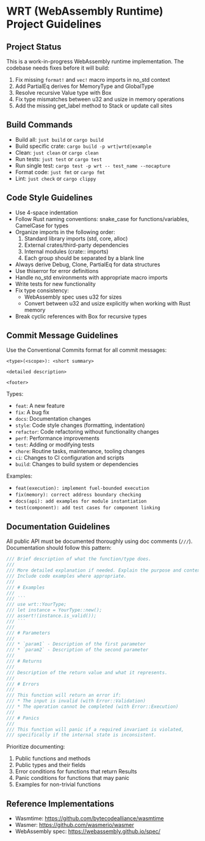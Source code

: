 # WRT (WebAssembly Runtime) Project Guidelines

## Project Status
This is a work-in-progress WebAssembly runtime implementation. The codebase needs fixes before it will build:
1. Fix missing `format!` and `vec!` macro imports in no_std context
2. Add PartialEq derives for MemoryType and GlobalType
3. Resolve recursive Value type with Box<T>
4. Fix type mismatches between u32 and usize in memory operations
5. Add the missing get_label method to Stack or update call sites

## Build Commands
- Build all: `just build` or `cargo build`
- Build specific crate: `cargo build -p wrt|wrtd|example`
- Clean: `just clean` or `cargo clean`
- Run tests: `just test` or `cargo test`
- Run single test: `cargo test -p wrt -- test_name --nocapture`
- Format code: `just fmt` or `cargo fmt`
- Lint: `just check` or `cargo clippy`

## Code Style Guidelines
- Use 4-space indentation
- Follow Rust naming conventions: snake_case for functions/variables, CamelCase for types
- Organize imports in the following order:
  1. Standard library imports (std, core, alloc)
  2. External crates/third-party dependencies
  3. Internal modules (crate:: imports)
  4. Each group should be separated by a blank line
- Always derive Debug, Clone, PartialEq for data structures
- Use thiserror for error definitions
- Handle no_std environments with appropriate macro imports
- Write tests for new functionality
- Fix type consistency:
  - WebAssembly spec uses u32 for sizes
  - Convert between u32 and usize explicitly when working with Rust memory
- Break cyclic references with Box<T> for recursive types

## Commit Message Guidelines

Use the Conventional Commits format for all commit messages:

```
<type>(<scope>): <short summary>

<detailed description>

<footer>
```

Types:
- `feat`: A new feature
- `fix`: A bug fix
- `docs`: Documentation changes
- `style`: Code style changes (formatting, indentation)
- `refactor`: Code refactoring without functionality changes
- `perf`: Performance improvements
- `test`: Adding or modifying tests
- `chore`: Routine tasks, maintenance, tooling changes
- `ci`: Changes to CI configuration and scripts
- `build`: Changes to build system or dependencies

Examples:
- `feat(execution): implement fuel-bounded execution`
- `fix(memory): correct address boundary checking`
- `docs(api): add examples for module instantiation`
- `test(component): add test cases for component linking`

## Documentation Guidelines

All public API must be documented thoroughly using doc comments (`///`). Documentation should follow this pattern:

```rust
/// Brief description of what the function/type does.
///
/// More detailed explanation if needed. Explain the purpose and context.
/// Include code examples where appropriate.
///
/// # Examples
///
/// ```
/// use wrt::YourType;
/// let instance = YourType::new();
/// assert!(instance.is_valid());
/// ```
///
/// # Parameters
///
/// * `param1` - Description of the first parameter
/// * `param2` - Description of the second parameter
///
/// # Returns
///
/// Description of the return value and what it represents.
///
/// # Errors
///
/// This function will return an error if:
/// * The input is invalid (with Error::Validation)
/// * The operation cannot be completed (with Error::Execution)
///
/// # Panics
///
/// This function will panic if a required invariant is violated,
/// specifically if the internal state is inconsistent.
```

Prioritize documenting:
1. Public functions and methods
2. Public types and their fields
3. Error conditions for functions that return Results
4. Panic conditions for functions that may panic
5. Examples for non-trivial functions

## Reference Implementations
- Wasmtime: https://github.com/bytecodealliance/wasmtime
- Wasmer: https://github.com/wasmerio/wasmer
- WebAssembly spec: https://webassembly.github.io/spec/